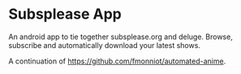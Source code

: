 # Subsplease App

An android app to tie together subsplease.org and deluge. Browse, subscribe and automatically
download your latest shows.

A continuation of https://github.com/fmonniot/automated-anime.